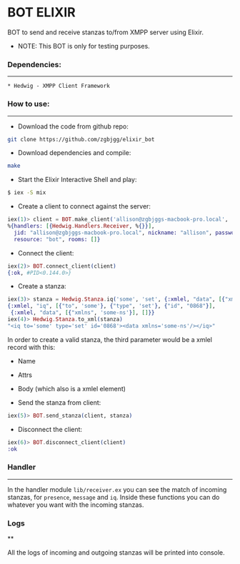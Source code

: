BOT ELIXIR
==========

BOT to send and receive stanzas to/from XMPP server using Elixir.

* NOTE: This BOT is only for testing purposes.

### **Dependencies:**
***

	* Hedwig - XMPP Client Framework

### **How to use:**
***

* Download the code from github repo:

```bash
git clone https://github.com/zgbjgg/elixir_bot
```

* Download dependencies and compile:

```bash
make 
```

* Start the Elixir Interactive Shell and play:

```bash
$ iex -S mix
```

* Create a client to connect against the server:

```elixir
iex(1)> client = BOT.make_client('allison@zgbjggs-macbook-pro.local', '123456')
%{handlers: [{Hedwig.Handlers.Receiver, %{}}],
  jid: "allison@zgbjggs-macbook-pro.local", nickname: "allison", password: "123456",
  resource: "bot", rooms: []}
```

* Connect the client:

```elixir
iex(2)> BOT.connect_client(client)
{:ok, #PID<0.144.0>}
```

* Create a stanza:

```elixir
iex(3)> stanza = Hedwig.Stanza.iq('some', 'set', {:xmlel, "data", [{"xmlns", 'some-ns'}], []})   
{:xmlel, "iq", [{"to", 'some'}, {"type", 'set'}, {"id", "0868"}],
 {:xmlel, "data", [{"xmlns", 'some-ns'}], []}}
iex(4)> Hedwig.Stanza.to_xml(stanza)
"<iq to='some' type='set' id='0868'><data xmlns='some-ns'/></iq>"
```

In order to create a valid stanza, the third parameter would be a xmlel record with this:

* Name 
* Attrs
* Body (which also is a xmlel element)


* Send the stanza from client:

```elixir
iex(5)> BOT.send_stanza(client, stanza)
```

* Disconnect the client:

```elixir
iex(6)> BOT.disconnect_client(client)
:ok
```

### **Handler**
***

In the handler module `lib/receiver.ex` you can see the match of incoming stanzas, for `presence`, `message` and `iq`. Inside these functions you can do whatever you want with the incoming stanzas.

### **Logs**
**

All the logs of incoming and outgoing stanzas will be printed into console.

